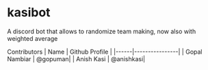 # kasibot

A discord bot that allows to randomize team making, now also with weighted average

Contributors
| Name | Github Profile |
|------|----------------|
|  Gopal Nambiar  |  @gopuman|
|  Anish Kasi     |  @anishkasi|
